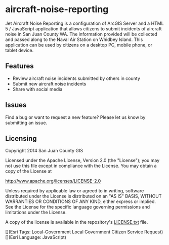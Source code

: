 # aircraft-noise-reporting

Jet Aircraft Noise Reporting is a configuration of ArcGIS Server and a HTML 5 / JavaScript application that allows citizens to submit incidents of aircraft noise in San Juan County WA.  The information provided will be collected and passed along to the Naval Air Station on Whidbey Island. This application can be used by citizens on a desktop PC, mobile phone, or tablet device.

## Features

* Review aircraft noise incidents submitted by others in county
* Submit new aircraft noise incidents
* Share with social media


## Issues

Find a bug or want to request a new feature?  Please let us know by submitting an issue.

## Licensing

Copyright 2014 San Juan County GIS

Licensed under the Apache License, Version 2.0 (the "License");
you may not use this file except in compliance with the License.
You may obtain a copy of the License at

   http://www.apache.org/licenses/LICENSE-2.0

Unless required by applicable law or agreed to in writing, software
distributed under the License is distributed on an "AS IS" BASIS,
WITHOUT WARRANTIES OR CONDITIONS OF ANY KIND, either express or implied.
See the License for the specific language governing permissions and
limitations under the License.

A copy of the license is available in the repository's
[LICENSE.txt](https://raw.github.com/Esri/citizen-service-request/master/LICENSE.txt) file.

[](Esri Tags: Local-Government Local Government Citizen Service Request)
[](Esri Language: JavaScript)
